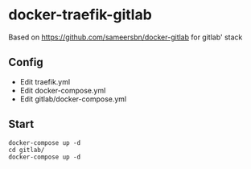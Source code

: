 # docker-traefik-gitlab

Based on https://github.com/sameersbn/docker-gitlab for gitlab' stack

## Config

* Edit traefik.yml 
* Edit docker-compose.yml
* Edit gitlab/docker-compose.yml

## Start

```
docker-compose up -d
cd gitlab/
docker-compose up -d
```
